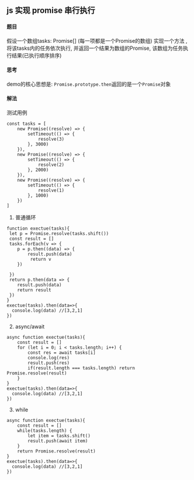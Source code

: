 ## js 实现 promise 串行执行

#### 题目

假设一个数组tasks: Promise[] (每一项都是一个Promise的数组) 
实现一个方法 , 将该tasks内的任务依次执行, 并返回一个结果为数组的Promise, 该数组为任务执行结果(已执行顺序排序)

#### 思考
demo的核心思想是: ```Promise.prototype.then```返回的是一个```Promise```对象

#### 解法

测试用例
```
const tasks = [
	new Promise((resolve) => {
		setTimeout(() => {
			resolve(3)
		}, 3000)
	}),
	new Promise((resolve) => {
		setTimeout(() => {
			resolve(2)
		}, 2000)
	}),
	new Promise((resolve) => {
		setTimeout(() => {
			resolve(1)
		}, 1000)
	})
]
```
1. 普通循环
```
function exectue(tasks){
 let p = Promise.resolve(tasks.shift())
 const result = []
 tasks.forEach(v => {
 	p = p.then((data) => {
 		result.push(data)
 		 return v
 	})

 })
 return p.then(data => {
 	result.push(data)
 	return result
 })
}
exectue(tasks).then(data=>{
  console.log(data) //[3,2,1]
})
```
2. async/await
```
async function exectue(tasks){
	const result = []
	for (let i = 0; i < tasks.length; i++) {
		const res = await tasks[i]
		console.log(res)
		result.push(res)
		if(result.length === tasks.length) return Promise.resolve(result)	
	}
}
exectue(tasks).then(data=>{
  console.log(data) //[3,2,1]
})
```
3. while

```
async function exectue(tasks){
	const result = []
	while(tasks.length) {
		let item = tasks.shift()
		result.push(await item)
	}
	return Promise.resolve(result)
}
exectue(tasks).then(data=>{
  console.log(data) //[3,2,1]
})
```